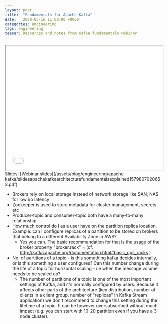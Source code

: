 ```yaml
---
layout: post
title:  "Fundamentals for Apache Kafka"
date:   2020-03-16 11:00:00 +0000   
categories: engineering
tags: engineering
teaser: Resources and notes from Kafka fundamentals webinar
---
```


<iframe src="/assets/blog/engineering/apache-kafka/slidesapachekafkaarchitecturefundamentalsexplained1579807020653.pdf" width="100%" height="400"></iframe>
Slides: [Webinar slides](/assets/blog/engineering/apache-kafka/slidesapachekafkaarchitecturefundamentalsexplained1579807020653.pdf)

* Brokers rely on local storage instead of network storage like SAN, NAS for low i/o latency
* Zookeeper is used to store metadata for cluster management, secrets etc
* Producer-topic and consumer-topic both have a many-to-many relationship
* How much control do I as a user have on the partition replica location. Example: can I configure replicas of a 
partition to be stored on brokers that belong to a different Availability Zone in AWS?
  * Yes you can. The basic recommendation for that is the usage of the broker property 
  "broker.rack" = (cf. http://kafka.apache.org/documentation.html#basic_ops_racks )
* No. of partitions of a topic - is this something kafka decides internally, or is this something a user configures? 
Can this number change during the life of a topic for horizontal scaling - i.e when the message volume needs to be 
scaled up?
  * The number of partitions of a topic is one of the most important settings of Kafka, and it's normally configured by 
  users. Because it affects other parts of the architecture (key distribution, number of clients in a client group, 
  number of "replicas" in Kafka Stream application) we don't recommend to change this setting during the lifetime of a 
  topic. It can be however oversubscribed without much impact (e.g. you can start with 10-20 partition even if you have 
  a 3-node cluster).

